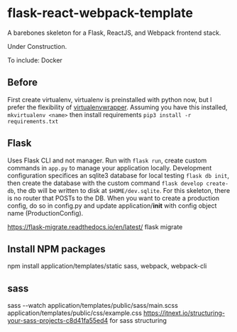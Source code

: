 # flask-react-webpack-template
A barebones skeleton for a Flask, ReactJS, and Webpack frontend stack.

Under Construction.

To include: Docker

## Before
First create virtualenv, virtualenv is preinstalled with python now, but I prefer the flexibility of [virtualenvwrapper](https://virtualenvwrapper.readthedocs.io/en/latest/). Assuming you have this installed, `mkvirtualenv <name>` then install requirements
`pip3 install -r requirements.txt`

## Flask
Uses Flask CLI and not manager. Run with `flask run`, create custom commands in `app.py` to manage your application locally. Development configuration specifices an sqlite3 database for local testing `flask db init`, then create the database with the custom command `flask develop create-db`, the db will be written to disk at `$HOME/dev.sqlite`. For this skeleton, there is no router that POSTs to the DB. When you want to create a production config, do so in config.py and update application/__init__ with config object name (ProductionConfig).

https://flask-migrate.readthedocs.io/en/latest/   flask migrate

## Install NPM packages
npm install application/templates/static
sass, webpack, webpack-cli

## sass
sass --watch application/templates/public/sass/main.scss application/templates/public/css/example.css
https://itnext.io/structuring-your-sass-projects-c8d41fa55ed4 for sass structuring

